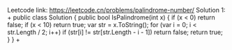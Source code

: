 Leetcode link: https://leetcode.cn/problems/palindrome-number/
Solution 1:
+
public class Solution {
    public bool IsPalindrome(int x) {
        if (x < 0) return false;
        if (x < 10) return true;
        var str = x.ToString();
        for (var i = 0; i < str.Length / 2; i++)
            if (str[i] != str[str.Length - i - 1])
                return false;
        return true;
    }
}
+
